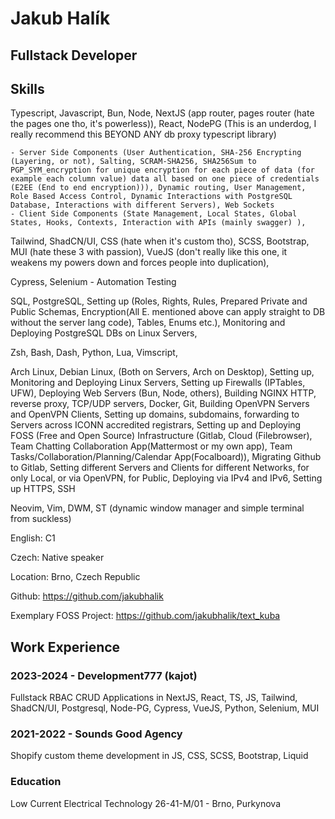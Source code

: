 # Jakub Halík

## Fullstack Developer

## Skills

Typescript, Javascript, Bun, Node, NextJS (app router, pages router (hate the pages one tho, it's powerless)), React, NodePG (This is an underdog, I really recommend this BEYOND ANY db proxy typescript library)

    - Server Side Components (User Authentication, SHA-256 Encrypting (Layering, or not), Salting, SCRAM-SHA256, SHA256Sum to PGP_SYM_encryption for unique encryption for each piece of data (for example each column value) data all based on one piece of credentials (E2EE (End to end encryption))), Dynamic routing, User Management, Role Based Access Control, Dynamic Interactions with PostgreSQL Database, Interactions with different Servers), Web Sockets
    - Client Side Components (State Management, Local States, Global States, Hooks, Contexts, Interaction with APIs (mainly swagger) ),

Tailwind, ShadCN/UI, CSS (hate when it's custom tho), SCSS, Bootstrap, MUI (hate these 3 with passion), VueJS (don't really like this one, it weakens my powers down and forces people into duplication),

Cypress, Selenium - Automation Testing

SQL, PostgreSQL, Setting up (Roles, Rights, Rules, Prepared Private and Public Schemas, Encryption(All E. mentioned above can apply straight to DB without the server lang code), Tables, Enums etc.), Monitoring and Deploying PostgreSQL DBs on Linux Servers,

Zsh, Bash, Dash, Python, Lua, Vimscript,

Arch Linux, Debian Linux, (Both on Servers, Arch on Desktop), Setting up, Monitoring and Deploying Linux Servers, Setting up Firewalls (IPTables, UFW), Deploying Web Servers (Bun, Node, others), Building NGINX HTTP, reverse proxy, TCP/UDP servers, Docker, Git, Building OpenVPN Servers and OpenVPN Clients, Setting up domains, subdomains, forwarding to Servers across ICONN accredited registrars, Setting up and Deploying FOSS (Free and Open Source) Infrastructure (Gitlab, Cloud (Filebrowser), Team Chatting Collaboration App(Mattermost or my own app), Team Tasks/Collaboration/Planning/Calendar App(Focalboard)), Migrating Github to Gitlab, Setting different Servers and Clients for different Networks, for only Local, or via OpenVPN, for Public, Deploying via IPv4 and IPv6, Setting up HTTPS, SSH

Neovim, Vim, DWM, ST (dynamic window manager and simple terminal from suckless)

English: C1

Czech: Native speaker

Location: Brno, Czech Republic

Github: https://github.com/jakubhalik

Exemplary FOSS Project: https://github.com/jakubhalik/text_kuba

## Work Experience

### 2023-2024 - Development777 (kajot)

Fullstack RBAC CRUD Applications in NextJS, React, TS, JS, Tailwind, ShadCN/UI, Postgresql, Node-PG, Cypress, VueJS, Python, Selenium, MUI

### 2021-2022 - Sounds Good Agency

Shopify custom theme development in JS, CSS, SCSS, Bootstrap, Liquid

### Education

Low Current Electrical Technology 26-41-M/01 - Brno, Purkynova

